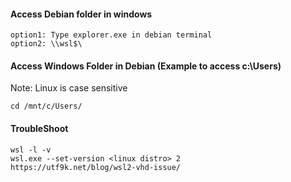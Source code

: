 #### Access Debian folder in windows
```
option1: Type explorer.exe in debian terminal
option2: \\wsl$\
```
#### Access Windows Folder in Debian (Example to access c:\Users)
Note: Linux is case sensitive
```
cd /mnt/c/Users/
```

#### TroubleShoot 
```
wsl -l -v
wsl.exe --set-version <linux distro> 2
https://utf9k.net/blog/wsl2-vhd-issue/
```
